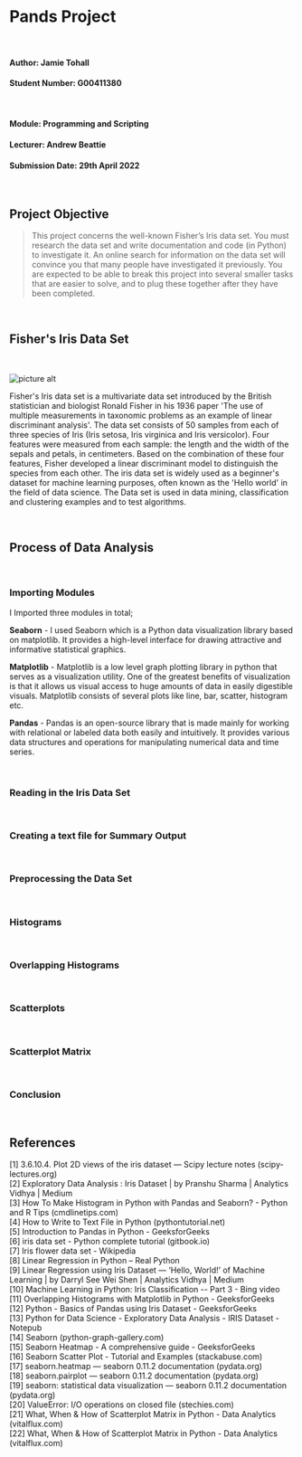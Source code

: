 # Pands Project #
<br/>

#### Author: Jamie Tohall
#### Student Number: G00411380
<br/>

#### Module: Programming and Scripting
#### Lecturer: Andrew Beattie
#### Submission Date: 29th April 2022

<br/>


## Project Objective ##

> This project concerns the well-known Fisher’s Iris data set. You must research the data set and write documentation and code (in Python) to investigate it. An
> online search for information on the data set will convince you that many people have investigated it previously. You are expected to be able to break this project 
> into several smaller tasks that are easier to solve, and to plug these together after they have been completed. 

<br/>

## Fisher's Iris Data Set ##
<br/>

 ![picture alt](https://miro.medium.com/max/700/1*uo6VfVH87jRjMZWVdwq3Vw.png)
 <br/>
 
Fisher's Iris data set is a multivariate data set introduced by the British statistician and biologist Ronald Fisher in his 1936 paper 'The use of multiple measurements in taxonomic problems as an example of linear discriminant analysis'. The data set consists of 50 samples from each of three species of Iris (Iris setosa, Iris virginica and Iris versicolor). 
Four features were measured from each sample: the length and the width of the sepals and petals, in centimeters. Based on the combination of these four features, Fisher developed a linear discriminant model to distinguish the species from each other.
The iris data set is widely used as a beginner's dataset for machine learning purposes, often known as the 'Hello world' in the field of data science. The Data set is used in data mining, classification and clustering examples and to test algorithms. 

<br/>

## Process of Data Analysis ###
<br/>

###  Importing Modules ###

I Imported three modules in total; <br/>

**Seaborn** - I used Seaborn which is a Python data visualization library based on matplotlib. It provides a high-level interface for drawing attractive and informative statistical graphics. <br/>

**Matplotlib** - Matplotlib is a low level graph plotting library in python that serves as a visualization utility. One of the greatest benefits of visualization is that it allows us visual access to huge amounts of data in easily digestible visuals. Matplotlib consists of several plots like line, bar, scatter, histogram etc. <br/>

**Pandas** - Pandas is an open-source library that is made mainly for working with relational or labeled data both easily and intuitively. It provides various data structures and operations for manipulating numerical data and time series.

<br/>

###  Reading in the Iris Data Set ###
<br/>

### Creating a text file for Summary Output ###
<br/>

###  Preprocessing the Data Set ###
<br/>

### Histograms ###
<br/>

### Overlapping Histograms ###
<br/>

### Scatterplots ###
<br/>

### Scatterplot Matrix ###
<br/>

### Conclusion ###

<br/>



## References ##

[1] 3.6.10.4. Plot 2D views of the iris dataset — Scipy lecture notes (scipy-lectures.org)<br/>
[2] Exploratory Data Analysis : Iris Dataset | by Pranshu Sharma | Analytics Vidhya | Medium <br/>
[3] How To Make Histogram in Python with Pandas and Seaborn? - Python and R Tips (cmdlinetips.com)<br/>
[4] How to Write to Text File in Python (pythontutorial.net)<br/>
[5] Introduction to Pandas in Python - GeeksforGeeks <br/>
[6] iris data set - Python complete tutorial (gitbook.io)<br/>
[7] Iris flower data set - Wikipedia <br/>
[8] Linear Regression in Python – Real Python <br/>
[9] Linear Regression using Iris Dataset — ‘Hello, World!’ of Machine Learning | by Darryl See Wei Shen | Analytics Vidhya | Medium <br/>
[10] Machine Learning in Python: Iris Classification -- Part 3 - Bing video <br/>
[11] Overlapping Histograms with Matplotlib in Python - GeeksforGeeks <br/>
[12] Python - Basics of Pandas using Iris Dataset - GeeksforGeeks <br/>
[13] Python for Data Science - Exploratory Data Analysis - IRIS Dataset - Notepub <br/>
[14] Seaborn (python-graph-gallery.com) <br/>
[15] Seaborn Heatmap - A comprehensive guide - GeeksforGeeks <br/>
[16] Seaborn Scatter Plot - Tutorial and Examples (stackabuse.com) <br/>
[17] seaborn.heatmap — seaborn 0.11.2 documentation (pydata.org) <br/>
[18] seaborn.pairplot — seaborn 0.11.2 documentation (pydata.org) <br/>
[19] seaborn: statistical data visualization — seaborn 0.11.2 documentation (pydata.org) <br/>
[20] ValueError: I/O operations on closed file (stechies.com) <br/>
[21] What, When & How of Scatterplot Matrix in Python - Data Analytics (vitalflux.com) <br/>
[22] What, When & How of Scatterplot Matrix in Python - Data Analytics (vitalflux.com) <br/>


